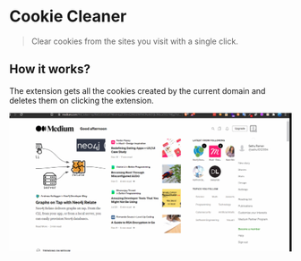 # Cookie Cleaner

> Clear cookies from the sites you visit with a single click.

## How it works?

The extension gets all the cookies created by the current domain
and deletes them on clicking the extension.

![Cookie Cleaner](/images/process.gif 'Cookie Cleaner')
